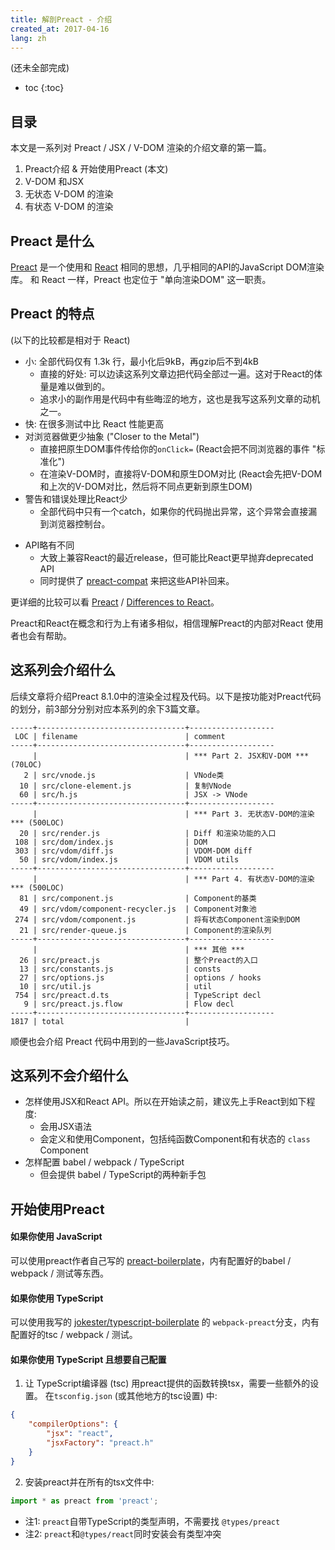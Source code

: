 ```yaml
---
title: 解剖Preact - 介绍
created_at: 2017-04-16
lang: zh
---
```


(<!-- FIXME: -->还未全部完成)

- toc
{:toc}

## 目录

本文是一系列对 Preact / JSX / V-DOM 渲染的介绍文章的第一篇。

1. Preact介绍 & 开始使用Preact (本文)
2. V-DOM 和JSX
3. 无状态 V-DOM 的渲染
4. 有状态 V-DOM 的渲染

## Preact 是什么

[Preact](https://preactjs.com/) 是一个使用和 [React](https://facebook.github.io/react/) 相同的思想，几乎相同的API的JavaScript DOM渲染库。
和 React 一样，Preact 也定位于 "单向渲染DOM" 这一职责。

## Preact 的特点

(以下的比较都是相对于 React)

- 小: 全部代码仅有 1.3k 行，最小化后9kB，再gzip后不到4kB
    - 直接的好处: 可以边读这系列文章边把代码全部过一遍。这对于React的体量是难以做到的。
    - 追求小的副作用是代码中有些晦涩的地方，这也是我写这系列文章的动机之一。
- 快: 在很多测试中比 React 性能更高
- 对浏览器做更少抽象 ("Closer to the Metal")
    - 直接把原生DOM事件传给你的`onClick=` (React会把不同浏览器的事件 "标准化")
    - 在渲染V-DOM时，直接将V-DOM和原生DOM对比 (React会先把V-DOM和上次的V-DOM对比，然后将不同点更新到原生DOM)
- 警告和错误处理比React少
    - 全部代码中只有一个catch，如果你的代码抛出异常，这个异常会直接漏到浏览器控制台。
<!-- TODO: 漏异常会导致不可逆的状态破坏吗？(FIXME: 可能会..) -->
- API略有不同
    - 大致上兼容React的最近release，但可能比React更早抛弃deprecated API
    - 同时提供了 [preact-compat](https://github.com/developit/preact-compat) 来把这些API补回来。
<!-- TODO:  diff算法略有不同? -->

更详细的比较可以看 [Preact](https://preactjs.com/) / [Differences to React](https://preactjs.com/guide/differences-to-react)。

Preact和React在概念和行为上有诸多相似，相信理解Preact的内部对React 使用者也会有帮助。

## 这系列会介绍什么

后续文章将介绍Preact 8.1.0中的渲染全过程及代码。以下是按功能对Preact代码的划分，前3部分分别对应本系列的余下3篇文章。

```text
-----+---------------------------------+-------------------
 LOC | filename                        | comment
-----+---------------------------------+-------------------
     |                                 | *** Part 2. JSX和V-DOM *** (70LOC)
   2 | src/vnode.js                    | VNode类
  10 | src/clone-element.js            | 复制VNode
  60 | src/h.js                        | JSX -> VNode
-----+---------------------------------+-------------------
     |                                 | *** Part 3. 无状态V-DOM的渲染 *** (500LOC)
  20 | src/render.js                   | Diff 和渲染功能的入口
 108 | src/dom/index.js                | DOM
 303 | src/vdom/diff.js                | VDOM-DOM diff
  50 | src/vdom/index.js               | VDOM utils
-----+---------------------------------+-------------------
     |                                 | *** Part 4. 有状态V-DOM的渲染 *** (500LOC)
  81 | src/component.js                | Component的基类
  49 | src/vdom/component-recycler.js  | Component对象池
 274 | src/vdom/component.js           | 将有状态Component渲染到DOM
  21 | src/render-queue.js             | Component的渲染队列
-----+---------------------------------+-------------------
     |                                 | *** 其他 ***
  26 | src/preact.js                   | 整个Preact的入口
  13 | src/constants.js                | consts
  27 | src/options.js                  | options / hooks
  10 | src/util.js                     | util
 754 | src/preact.d.ts                 | TypeScript decl
   9 | src/preact.js.flow              | Flow decl
-----+---------------------------------+-------------------
1817 | total                           |
```

顺便也会介绍 Preact 代码中用到的一些JavaScript技巧。

## 这系列不会介绍什么

- 怎样使用JSX和React API。所以在开始读之前，建议先上手React到如下程度:
    - 会用JSX语法
    - 会定义和使用Component，包括纯函数Component和有状态的 `class` Component
- 怎样配置 babel / webpack / TypeScript
    - 但会提供 babel / TypeScript的两种新手包

## 开始使用Preact

#### 如果你使用 JavaScript

可以使用preact作者自己写的 [preact-boilerplate](https://github.com/developit/preact-boilerplate)，内有配置好的babel / webpack / 测试等东西。

#### 如果你使用 TypeScript

可以使用我写的 [jokester/typescript-boilerplate](https://github.com/jokester/typescript-boilerplate) 的 `webpack-preact`分支，内有配置好的tsc / webpack / 测试。

<!-- TODO: 命令 -->

#### 如果你使用 TypeScript 且想要自己配置

1. 让 TypeScript编译器 (tsc) 用preact提供的函数转换tsx，需要一些额外的设置。
    在`tsconfig.json` (或其他地方的tsc设置) 中:
```json
{
    "compilerOptions": {
        "jsx": "react",
        "jsxFactory": "preact.h"
    }
}
```

2. 安装preact并在所有的tsx文件中:
```typescript
import * as preact from 'preact';
```

- 注1: `preact`自带TypeScript的类型声明，不需要找 `@types/preact`
- 注2: `preact`和`@types/react`同时安装会有类型冲突
